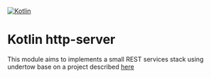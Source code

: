 [![Kotlin](https://img.shields.io/badge/kotlin-1.0.0--beta--3595-blue.svg)](http://kotlinlang.org)

# Kotlin http-server

This module aims to implements a small REST services stack using undertow base on a project described [here](http://blog.jetoile.fr/2015/06/undertow-pour-booster-vos-services-rest.html)
